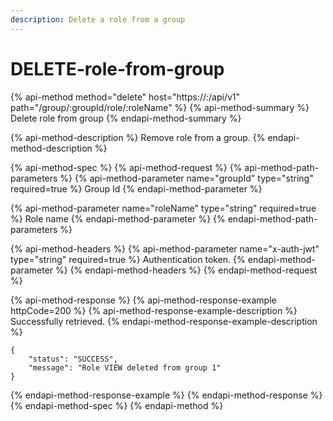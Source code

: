 ```yaml
---
description: Delete a role from a group
---
```


# DELETE-role-from-group

{% api-method method="delete" host="https://<host>:<port>/api/v1" path="/group/:groupId/role/:roleName" %}
{% api-method-summary %}
Delete role from group
{% endapi-method-summary %}

{% api-method-description %}
Remove role from a group.
{% endapi-method-description %}

{% api-method-spec %}
{% api-method-request %}
{% api-method-path-parameters %}
{% api-method-parameter name="groupId" type="string" required=true %}
Group Id
{% endapi-method-parameter %}

{% api-method-parameter name="roleName" type="string" required=true %}
Role name
{% endapi-method-parameter %}
{% endapi-method-path-parameters %}

{% api-method-headers %}
{% api-method-parameter name="x-auth-jwt" type="string" required=true %}
Authentication token.
{% endapi-method-parameter %}
{% endapi-method-headers %}
{% endapi-method-request %}

{% api-method-response %}
{% api-method-response-example httpCode=200 %}
{% api-method-response-example-description %}
Successfully retrieved.
{% endapi-method-response-example-description %}

```
{
    "status": "SUCCESS",
    "message": "Role VIEW deleted from group 1"
}
```
{% endapi-method-response-example %}
{% endapi-method-response %}
{% endapi-method-spec %}
{% endapi-method %}



